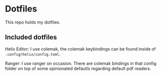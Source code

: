 # Dotfiles

This repo holds my dotfiles.

## Included dotfiles

Helix Editor: I use colemak, the colemak keybindings can be found inside of
`.config/helix/config.toml`.

Ranger: I use ranger on occasion. There are colemak bindings in that config
folder on top of some opinionated defaults regarding default pdf readers.
